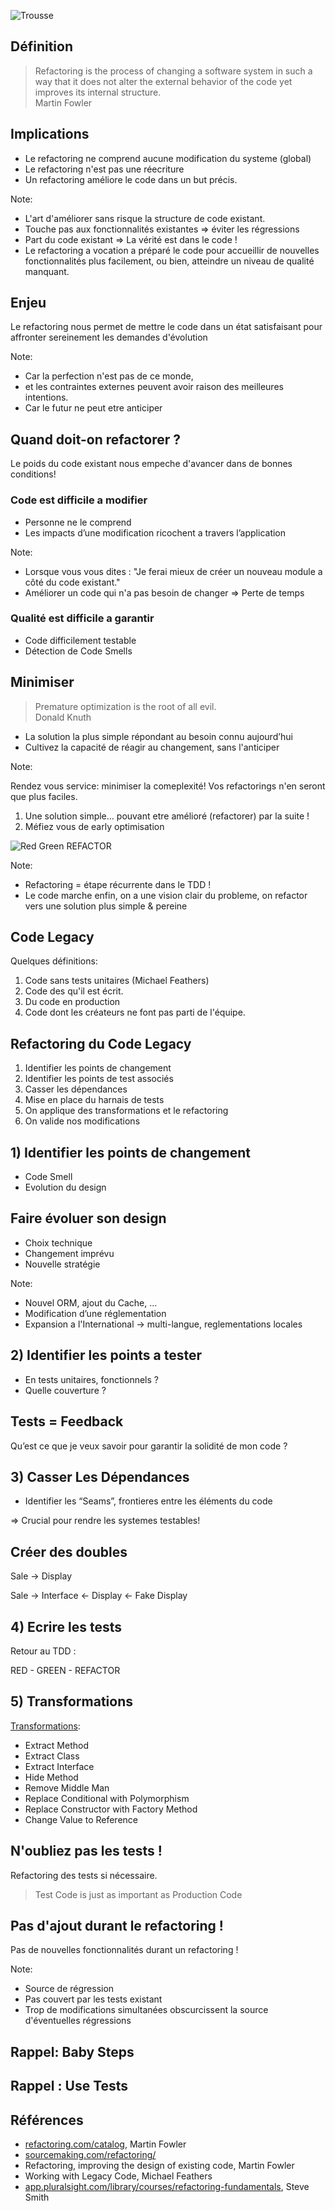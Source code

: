 
![Trousse](/slides/init-software-craftsmanship/img/keep_calm_and_refactor.png) <!-- .element style="width: 80%;" -->


## Définition

> Refactoring is the process of changing a software system in such a way that it does not alter the external behavior of the code yet improves its internal structure. <br/>Martin Fowler


## Implications

- Le refactoring ne comprend aucune modification du systeme (global)
- Le refactoring n'est pas une réecriture 
- Un refactoring améliore le code dans un but précis.

Note:

- L'art d'améliorer sans risque la structure de code existant.
- Touche pas aux fonctionnalités existantes => éviter les régressions
- Part du code existant => La vérité est dans le code ! 
- Le refactoring a vocation a préparé le code pour accueillir de nouvelles fonctionnalités plus facilement, ou bien, atteindre un niveau de qualité manquant.  


## Enjeu

Le refactoring nous permet de mettre le code dans un état satisfaisant pour affronter sereinement les demandes d'évolution

Note: 

- Car la perfection n'est pas de ce monde, 	
- et les contraintes externes peuvent avoir raison des meilleures intentions.
- Car le futur ne peut etre anticiper  


## Quand doit-on refactorer ?

Le poids du code existant nous empeche d'avancer dans de bonnes conditions! 


### Code est difficile a modifier

- Personne ne le comprend
- Les impacts d’une modification ricochent a travers l’application 

Note:

- Lorsque vous vous dites : "Je ferai mieux de créer un nouveau module a côté du code existant." 
- Améliorer un code qui n'a pas besoin de changer => Perte de temps 


### Qualité est difficile a garantir

- Code difficilement testable
- Détection de Code Smells


## Minimiser

> Premature optimization is the root of all evil. <br/>Donald Knuth

- La solution la plus simple répondant au besoin connu aujourd’hui
- Cultivez la capacité de réagir au changement, sans l'anticiper

Note:

Rendez vous service: minimiser la comeplexité! Vos refactorings n'en seront que plus faciles. 

1. Une solution simple... pouvant etre amélioré (refactorer) par la suite !
1. Méfiez vous de early optimisation


![Red Green REFACTOR](/slides/init-software-craftsmanship/img/refactoring/tdd.gif)

Note:
- Refactoring = étape récurrente dans le TDD !
- Le code marche enfin, on a une vision clair du probleme, on refactor vers une solution plus simple & pereine


## Code Legacy

Quelques définitions:
1. Code sans tests unitaires (Michael Feathers) 
1. Code des qu'il est écrit.
1. Du code en production
1. Code dont les créateurs ne font pas parti de l'équipe.


## Refactoring du Code Legacy

1. Identifier les points de changement
1. Identifier les points de test associés
1. Casser les dépendances
1. Mise en place du harnais de tests
1. On applique des transformations et le refactoring
1. On valide nos modifications


## 1) Identifier les points de changement

- Code Smell
- Evolution du design


## Faire évoluer son design 

- Choix technique 
- Changement imprévu 
- Nouvelle stratégie

Note: 

- Nouvel ORM, ajout du Cache, …
- Modification d’une réglementation
- Expansion a l'International -> multi-langue, reglementations locales


## 2) Identifier les points a tester

- En tests unitaires, fonctionnels ?
- Quelle couverture ?


## Tests = Feedback

Qu’est ce que je veux savoir pour garantir la solidité de mon code ?


## 3) Casser Les Dépendances

- Identifier les “Seams”, frontieres entre les éléments du code

=> Crucial pour rendre les systemes testables!


## Créer des doubles

Sale -> Display 		

Sale -> Interface <- Display
				  <- Fake Display


## 4) Ecrire les tests

Retour au TDD : 

 RED - GREEN - REFACTOR


## 5) Transformations 

[Transformations](http://refactoring.com/catalog/): 
- Extract Method
- Extract Class
- Extract Interface
- Hide Method
- Remove Middle Man
- Replace Conditional with Polymorphism
- Replace Constructor with Factory Method
- Change Value to Reference


## N'oubliez pas les tests !

Refactoring des tests si nécessaire.

> Test Code is just as important as Production Code 


## Pas d'ajout durant le refactoring !

Pas de nouvelles fonctionnalités durant un refactoring ! 

Note:

- Source de régression
- Pas couvert par les tests existant
- Trop de modifications simultanées obscurcissent la source d'éventuelles régressions


## Rappel: Baby Steps


## Rappel : Use Tests


## Références

- [refactoring.com/catalog](http://refactoring.com/catalog), Martin Fowler
- [sourcemaking.com/refactoring/](https://sourcemaking.com/refactoring/)
- Refactoring, improving the design of existing code, Martin Fowler 
- Working with Legacy Code, Michael Feathers
- [app.pluralsight.com/library/courses/refactoring-fundamentals](https://app.pluralsight.com/library/courses/refactoring-fundamentals/table-of-contents), Steve Smith
